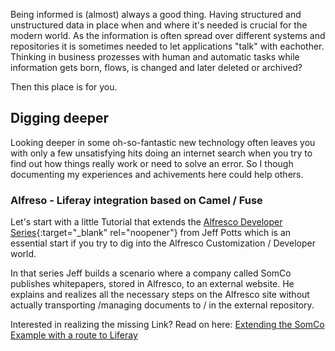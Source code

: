 Being informed is (almost) always a good thing. Having structured and unstructured data in place when and where it's needed is crucial for the modern world. 
As the information is often spread over different systems and repositories it is sometimes needed to let applications "talk" with eachother.
Thinking in business prozesses with human and automatic tasks while information gets born, flows, is changed and later deleted or archived? 

Then this place is for you.

## Digging deeper
Looking deeper in some oh-so-fantastic new technology often leaves you with only a few unsatisfying hits doing an internet search when you try to find out how things really work or need to solve an error.
So I though documenting my experiences and achivements here could help others.

### Alfreso - Liferay integration based on Camel / Fuse
Let's start with a little Tutorial that extends the [Alfresco Developer Series](https://ecmarchitect.com/alfresco-developer-series){:target="_blank" rel="noopener"} from Jeff Potts which is an essential start if you try to dig into the Alfresco Customization / Developer world.

In that series Jeff builds a scenario where a company called SomCo publishes whitepapers, stored in Alfresco, to an external website. He explains and realizes all the necessary steps on the Alfresco site without actually transporting /managing documents to / in the external repository.

Interested in realizing the missing Link? Read on here:
[Extending the SomCo Example with a route to Liferay](Alfreso_route_to_Liferay/index.md)





